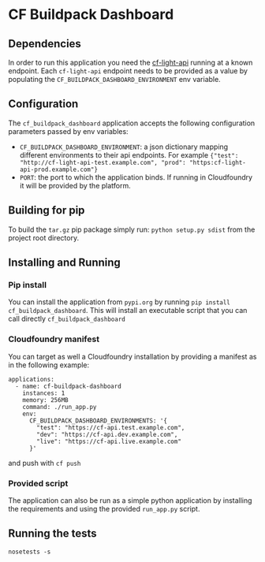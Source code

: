 # CF Buildpack Dashboard

## Dependencies
In order to run this application you need the [cf-light-api](https://github.com/SpringerPE/cf-light-api) running at
a known endpoint.
Each `cf-light-api` endpoint needs to be provided as a value by populating the `CF_BUILDPACK_DASHBOARD_ENVIRONMENT` env
variable.

## Configuration

The `cf_buildpack_dashboard` application accepts the following configuration parameters passed
by env variables:

- `CF_BUILDPACK_DASHBOARD_ENVIRONMENT`: a json dictionary mapping different environments to their api endpoints. For example ```{"test": "http://cf-light-api-test.example.com", "prod": "https:cf-light-api-prod.example.com"}```
- `PORT`: the port to which the application binds. If running in Cloudfoundry it will be provided by the platform.

## Building for pip

To build the `tar.gz` pip package simply run: ```python setup.py sdist```
from the project root directory.

## Installing and Running

### Pip install
You can install the application from `pypi.org` by running `pip install cf_buildpack_dashboard`. This will install an
executable script that you can call directly `cf_buildpack_dashboard`

### Cloudfoundry manifest
You can target as well a Cloudfoundry installation by providing a manifest as in the following example:

```
applications:
  - name: cf-buildpack-dashboard
    instances: 1
    memory: 256MB
    command: ./run_app.py
    env:
      CF_BUILDPACK_DASHBOARD_ENVIRONMENTS: '{
        "test": "https://cf-api.test.example.com",
        "dev": "https://cf-api.dev.example.com",
        "live": "https://cf-api.live.example.com"
      }'

```
and push with `cf push`

### Provided script
The application can also be run as a simple python application by installing the
requirements and using the provided `run_app.py` script.

## Running the tests

```
nosetests -s
```
